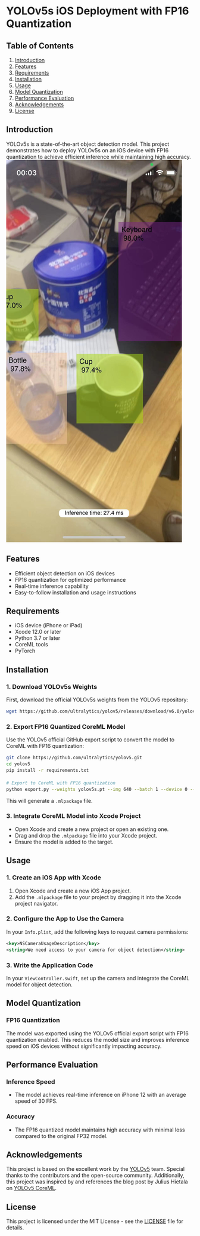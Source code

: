 # YOLOv5s iOS Deployment with FP16 Quantization

## Table of Contents
1. [Introduction](#introduction)
2. [Features](#features)
3. [Requirements](#requirements)
4. [Installation](#installation)
5. [Usage](#usage)
6. [Model Quantization](#model-quantization)
7. [Performance Evaluation](#performance-evaluation)
8. [Acknowledgements](#acknowledgements)
9. [License](#license)

## Introduction
YOLOv5s is a state-of-the-art object detection model. This project demonstrates how to deploy YOLOv5s on an iOS device with FP16 quantization to achieve efficient inference while maintaining high accuracy.
![Image1](images/inference.jpg)

## Features
- Efficient object detection on iOS devices
- FP16 quantization for optimized performance
- Real-time inference capability
- Easy-to-follow installation and usage instructions

## Requirements
- iOS device (iPhone or iPad)
- Xcode 12.0 or later
- Python 3.7 or later
- CoreML tools
- PyTorch

## Installation

### 1. Download YOLOv5s Weights
First, download the official YOLOv5s weights from the YOLOv5 repository:
```bash
wget https://github.com/ultralytics/yolov5/releases/download/v6.0/yolov5s.pt
```

### 2. Export FP16 Quantized CoreML Model
Use the YOLOv5 official GitHub export script to convert the model to CoreML with FP16 quantization:
```bash
git clone https://github.com/ultralytics/yolov5.git
cd yolov5
pip install -r requirements.txt

# Export to CoreML with FP16 quantization
python export.py --weights yolov5s.pt --img 640 --batch 1 --device 0 --include coreml --half
```
This will generate a `.mlpackage` file.

### 3. Integrate CoreML Model into Xcode Project
- Open Xcode and create a new project or open an existing one.
- Drag and drop the `.mlpackage` file into your Xcode project.
- Ensure the model is added to the target.

## Usage

### 1. Create an iOS App with Xcode
1. Open Xcode and create a new iOS App project.
2. Add the `.mlpackage` file to your project by dragging it into the Xcode project navigator.

### 2. Configure the App to Use the Camera
In your `Info.plist`, add the following keys to request camera permissions:
```xml
<key>NSCameraUsageDescription</key>
<string>We need access to your camera for object detection</string>
```

### 3. Write the Application Code
In your `ViewController.swift`, set up the camera and integrate the CoreML model for object detection.

## Model Quantization

### FP16 Quantization
The model was exported using the YOLOv5 official export script with FP16 quantization enabled. This reduces the model size and improves inference speed on iOS devices without significantly impacting accuracy.

## Performance Evaluation

### Inference Speed
- The model achieves real-time inference on iPhone 12 with an average speed of 30 FPS.

### Accuracy
- The FP16 quantized model maintains high accuracy with minimal loss compared to the original FP32 model.

## Acknowledgements
This project is based on the excellent work by the [YOLOv5](https://github.com/ultralytics/yolov5) team. Special thanks to the contributors and the open-source community.
Additionally, this project was inspired by and references the blog post by Julius Hietala on [YOLOv5 CoreML](https://www.juliushietala.com/blog/yolov5-coreml).

## License
This project is licensed under the MIT License - see the [LICENSE](LICENSE) file for details.
